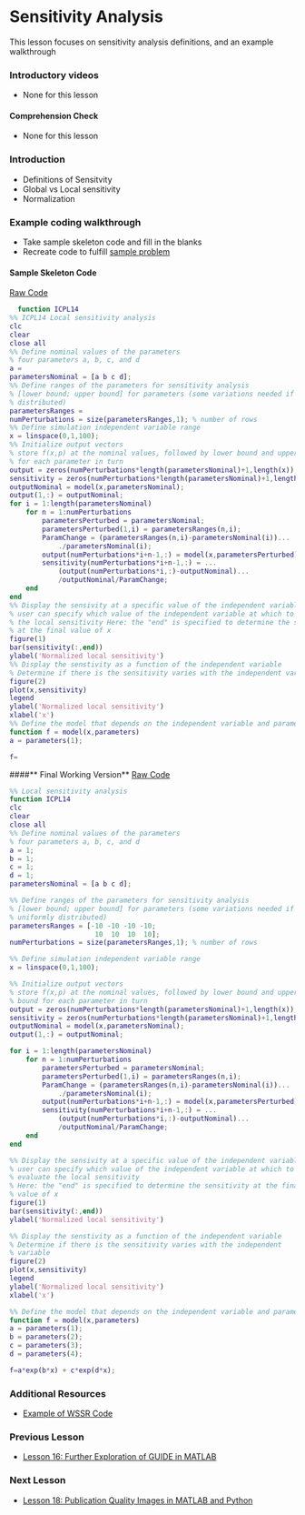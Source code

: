 # **Sensitivity Analysis**
This lesson focuses on sensitivity analysis definitions, and an example walkthrough

### **Introductory videos**
 * None for this lesson
#### **Comprehension Check**
 * None for this lesson
### **Introduction**
* Definitions of Sensitvity
* Global vs Local sensitivity
* Normalization

### **Example coding walkthrough**
  * Take sample skeleton code and fill in the blanks
  * Recreate code to fulfill [sample problem](https://github.com/ashleefv/ApplNumComp/blob/master/SensitivityAnalysis.pdf)
#### **Sample Skeleton Code**
[Raw Code](/CHEclassFa20/In%20Class%20Problem%20Solutions/MATLAB/SensitivityExampleStarting.m)
```MATLAB
  function ICPL14
%% ICPL14 Local sensitivity analysis
clc
clear
close all
%% Define nominal values of the parameters
% four parameters a, b, c, and d
a =
parametersNominal = [a b c d];
%% Define ranges of the parameters for sensitivity analysis
% [lower bound; upper bound] for parameters (some variations needed if not uniformly 
% distributed)
parametersRanges =     
numPerturbations = size(parametersRanges,1); % number of rows
%% Define simulation independent variable range
x = linspace(0,1,100);
%% Initialize output vectors
% store f(x,p) at the nominal values, followed by lower bound and upper bound 
% for each parameter in turn
output = zeros(numPerturbations*length(parametersNominal)+1,length(x)); 
sensitivity = zeros(numPerturbations*length(parametersNominal)+1,length(x)); 
outputNominal = model(x,parametersNominal);
output(1,:) = outputNominal;
for i = 1:length(parametersNominal)
    for n = 1:numPerturbations
        parametersPerturbed = parametersNominal;
        parametersPerturbed(1,i) = parametersRanges(n,i);
        ParamChange = (parametersRanges(n,i)-parametersNominal(i))...
            ./parametersNominal(i);
        output(numPerturbations*i+n-1,:) = model(x,parametersPerturbed);
        sensitivity(numPerturbations*i+n-1,:) = ...
            (output(numPerturbations*i,:)-outputNominal)...
            /outputNominal/ParamChange;
    end
end
%% Display the sensivity at a specific value of the independent variable
% user can specify which value of the independent variable at which to evaluate 
% the local sensitivity Here: the "end" is specified to determine the sensitivity 
% at the final value of x
figure(1)
bar(sensitivity(:,end)) 
ylabel('Normalized local sensitivity')
%% Display the senstivity as a function of the independent variable
% Determine if there is the sensitivity varies with the independent variable
figure(2)
plot(x,sensitivity)
legend
ylabel('Normalized local sensitivity')
xlabel('x')
%% Define the model that depends on the independent variable and parameters
function f = model(x,parameters)
a = parameters(1);

f=
```

####** Final Working Version**
[Raw Code](/CHEclassFa20/In%20Class%20Problem%20Solutions/MATLAB/SensitivityExample.m)
```MATLAB
%% Local sensitivity analysis
function ICPL14
clc
clear
close all
%% Define nominal values of the parameters
% four parameters a, b, c, and d
a = 1;
b = 1;
c = 1;
d = 1;
parametersNominal = [a b c d];

%% Define ranges of the parameters for sensitivity analysis
% [lower bound; upper bound] for parameters (some variations needed if not 
% uniformly distributed)
parametersRanges = [-10 -10 -10 -10;
                     10  10  10  10];      
numPerturbations = size(parametersRanges,1); % number of rows

%% Define simulation independent variable range
x = linspace(0,1,100);

%% Initialize output vectors
% store f(x,p) at the nominal values, followed by lower bound and upper
% bound for each parameter in turn
output = zeros(numPerturbations*length(parametersNominal)+1,length(x)); 
sensitivity = zeros(numPerturbations*length(parametersNominal)+1,length(x)); 
outputNominal = model(x,parametersNominal);
output(1,:) = outputNominal;

for i = 1:length(parametersNominal)
    for n = 1:numPerturbations
        parametersPerturbed = parametersNominal;
        parametersPerturbed(1,i) = parametersRanges(n,i);
        ParamChange = (parametersRanges(n,i)-parametersNominal(i))...
            ./parametersNominal(i);
        output(numPerturbations*i+n-1,:) = model(x,parametersPerturbed);
        sensitivity(numPerturbations*i+n-1,:) = ...
            (output(numPerturbations*i,:)-outputNominal)...
            /outputNominal/ParamChange;
    end
end

%% Display the sensivity at a specific value of the independent variable
% user can specify which value of the independent variable at which to
% evaluate the local sensitivity
% Here: the "end" is specified to determine the sensitivity at the final
% value of x
figure(1)
bar(sensitivity(:,end)) 
ylabel('Normalized local sensitivity')

%% Display the senstivity as a function of the independent variable
% Determine if there is the sensitivity varies with the independent
% variable
figure(2)
plot(x,sensitivity)
legend
ylabel('Normalized local sensitivity')
xlabel('x')

%% Define the model that depends on the independent variable and parameters
function f = model(x,parameters)
a = parameters(1);
b = parameters(2);
c = parameters(3);
d = parameters(4);

f=a*exp(b*x) + c*exp(d*x);
```

### **Additional Resources**
* [Example of WSSR Code](/CHEclassFa20/In%20Class%20Problem%20Solutions/MATLAB/WSSR_Example.m)

### **Previous Lesson**
 * [Lesson 16: Further Exploration of GUIDE in MATLAB](/L16:%20Further%20exploration%20of%20GUIDE%20in%20MATLAB.md)
### **Next Lesson**
 * [Lesson 18: Publication Quality Images in MATLAB and Python](/L18:%20Publication%20Quality%20figures%20in%20MATLAB%20and%20Python.md)
